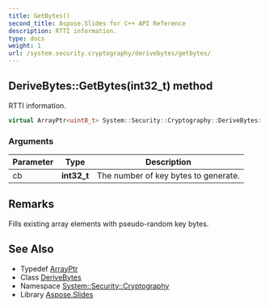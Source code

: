 ```yaml
---
title: GetBytes()
second_title: Aspose.Slides for C++ API Reference
description: RTTI information.
type: docs
weight: 1
url: /system.security.cryptography/derivebytes/getbytes/
---
```

## DeriveBytes::GetBytes(int32_t) method


RTTI information.

```cpp
virtual ArrayPtr<uint8_t> System::Security::Cryptography::DeriveBytes::GetBytes(int32_t cb)=0
```


### Arguments

| Parameter | Type | Description |
| --- | --- | --- |
| cb | **int32_t** | The number of key bytes to generate. |
## Remarks


Fills existing array elements with pseudo-random key bytes. 
## See Also

* Typedef [ArrayPtr](../../../system/arrayptr/)
* Class [DeriveBytes](../)
* Namespace [System::Security::Cryptography](../../)
* Library [Aspose.Slides](../../../)